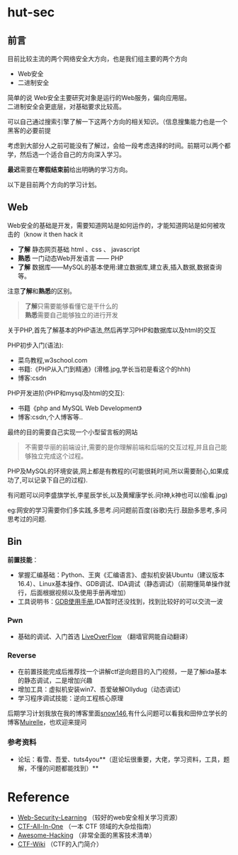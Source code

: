 # hut-sec 

## 前言
目前比较主流的两个网络安全大方向，也是我们组主要的两个方向

 - Web安全
 - 二进制安全

简单的说 Web安全主要研究对象是运行的Web服务，偏向应用层。  
二进制安全会更底层，对基础要求比较高。  

可以自己通过搜索引擎了解一下这两个方向的相关知识。（信息搜集能力也是一个黑客的必要前提

考虑到大部分人之前可能没有了解过，会给一段考虑选择的时间。前期可以两个都学，然后选一个适合自己的方向深入学习。

**最迟**需要在**寒假结束前**给出明确的学习方向。

以下是目前两个方向的学习计划。

## Web
Web安全的基础是开发，需要知道网站是如何运作的，才能知道网站是如何被攻击的（know it then hack it

- **了解** 静态网页基础 html 、css 、 javascript
- **熟悉** 一门动态Web开发语言 —— PHP 
- **了解** 数据库——MySQL的基本使用:建立数据库,建立表,插入数据,数据查询等。

注意**了解**和**熟悉**的区别。
> **了解**只需要能够看懂它是干什么的  
> **熟悉**需要自己能够独立的进行开发
  
关于PHP,首先了解基本的PHP语法,然后再学习PHP和数据库以及html的交互  
  
PHP初步入门(语法):  
  
- 菜鸟教程,w3school.com  
- 书籍:《PHP从入门到精通》(滑稽.jpg,学长当初是看这个的hhh)  
- 博客:csdn  
  
PHP开发进阶(PHP和mysql及html的交互): 
   
- 书籍《php and MySQL Web Development》  
- 博客:csdn,个人博客等..  

最终的目的需要自己实现一个小型留言板的网站
> 不需要华丽的前端设计,需要的是你理解前端和后端的交互过程,并且自己能够独立完成这个过程。 
  
PHP及MySQL的环境安装,网上都是有教程的(可能很耗时间,所以需要耐心,如果成功了,可以记录下自己的过程).  

有问题可以问李盛旗学长,李星辰学长,以及黄耀康学长.问t神,k神也可以(偷看.jpg)  

eg:网安的学习需要你们多实践,多思考.问问题前百度(谷歌)先行.鼓励多思考,多问思考过的问题.
## Bin
**前置技能**：

  - 掌握汇编基础：Python、王爽《汇编语言》、虚拟机安装Ubuntu（建议版本16.4）、Linux基本操作、GDB调试、IDA调试（静态调试）（前期懂简单操作就行，后面根据视频以及使用手册再增加）
  - 工具说明书：[GDB使用手册](https://blog.csdn.net/weiyuefei/article/details/72522973),IDA暂时还没找到，找到比较好的可以交流一波

### Pwn
  - 基础的调试、入门首选 [LiveOverFlow](http://liveoverflow.com/binary_hacking/) （翻墙官网能自动翻译）
### Reverse
  - 在前置技能完成后推荐找一个讲解ctf逆向题目的入门视频，一是了解ida基本的静态调试，二是增加兴趣
  - 增加工具：虚拟机安装win7、吾爱破解Ollydug（动态调试）
  - 学习程序调试技能：逆向工程核心原理
 
 后期学习计划我放在我的博客里面[snow146](https://snow146.github.io/),有什么问题可以看我和田仲立学长的博客[Muirelle](Muirelle.com)，也欢迎来提问

### 参考资料
  - 论坛：看雪、吾爱、tuts4you**（逛论坛很重要，大佬，学习资料，工具，题解，不懂的问题都能找到）**
# Reference
- [Web-Security-Learning](https://github.com/CHYbeta/Web-Security-Learning) （较好的web安全相关学习资源）
- [CTF-All-In-One](https://github.com/firmianay/CTF-All-In-One) （一本 CTF 领域的大杂烩指南）
- [Awesome-Hacking](https://github.com/Hack-with-Github/Awesome-Hacking) （非常全面的黑客技术清单）
- [CTF-Wiki](https://ctf-wiki.github.io/ctf-wiki/) （CTF的入门简介）
